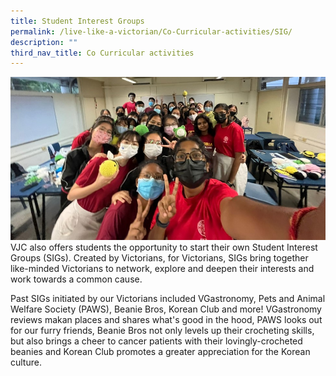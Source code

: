 ```yaml
---
title: Student Interest Groups
permalink: /live-like-a-victorian/Co-Curricular-activities/SIG/
description: ""
third_nav_title: Co Curricular activities
---
```

![](/images/Picture1.jpg)
VJC also offers students the opportunity to start their own Student Interest Groups (SIGs). Created by Victorians, for Victorians, SIGs bring together like-minded Victorians to network, explore and deepen their interests and work towards a common cause. 

Past SIGs initiated by our Victorians included VGastronomy, Pets and Animal Welfare Society (PAWS), Beanie Bros, Korean Club and more! VGastronomy reviews makan places and shares what's good in the hood, PAWS looks out for our furry friends, Beanie Bros not only levels up their crocheting skills, but also brings a cheer to cancer patients with their lovingly-crocheted beanies and Korean Club promotes a greater appreciation for the Korean culture.